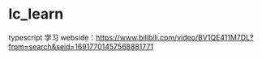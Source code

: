# lc_learn
typescript 学习
webside：https://www.bilibili.com/video/BV1QE411M7DL?from=search&seid=16917701457568881771
